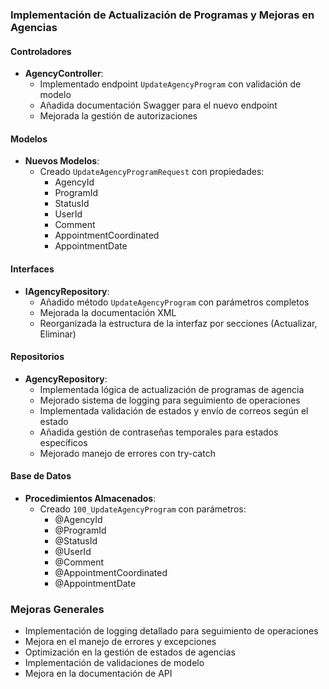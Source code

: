 ### Implementación de Actualización de Programas y Mejoras en Agencias

#### Controladores

- **AgencyController**:
  - Implementado endpoint `UpdateAgencyProgram` con validación de modelo
  - Añadida documentación Swagger para el nuevo endpoint
  - Mejorada la gestión de autorizaciones

#### Modelos

- **Nuevos Modelos**:
  - Creado `UpdateAgencyProgramRequest` con propiedades:
    - AgencyId
    - ProgramId
    - StatusId
    - UserId
    - Comment
    - AppointmentCoordinated
    - AppointmentDate

#### Interfaces

- **IAgencyRepository**:
  - Añadido método `UpdateAgencyProgram` con parámetros completos
  - Mejorada la documentación XML
  - Reorganizada la estructura de la interfaz por secciones (Actualizar, Eliminar)

#### Repositorios

- **AgencyRepository**:
  - Implementada lógica de actualización de programas de agencia
  - Mejorado sistema de logging para seguimiento de operaciones
  - Implementada validación de estados y envío de correos según el estado
  - Añadida gestión de contraseñas temporales para estados específicos
  - Mejorado manejo de errores con try-catch

#### Base de Datos

- **Procedimientos Almacenados**:
  - Creado `100_UpdateAgencyProgram` con parámetros:
    - @AgencyId
    - @ProgramId
    - @StatusId
    - @UserId
    - @Comment
    - @AppointmentCoordinated
    - @AppointmentDate

### Mejoras Generales

- Implementación de logging detallado para seguimiento de operaciones
- Mejora en el manejo de errores y excepciones
- Optimización en la gestión de estados de agencias
- Implementación de validaciones de modelo
- Mejora en la documentación de API
